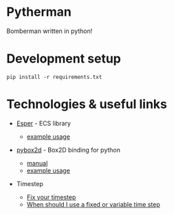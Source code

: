 # Pytherman
Bomberman written in python!

# Development setup

```
pip install -r requirements.txt
```

# Technologies & useful links

- [Esper](https://github.com/benmoran56/esper) - ECS library
  - [example usage](https://github.com/benmoran56/esper/blob/master/examples/pygame_example.py)
- [pybox2d](https://github.com/pybox2d/pybox2d) - Box2D binding for python
  - [manual](https://github.com/pybox2d/pybox2d/wiki/manual)
  - [example usage](https://github.com/pybox2d/pybox2d/blob/master/examples/simple/simple_02.py)


- Timestep
  - [Fix your timestep](http://gafferongames.com/game-physics/fix-your-timestep/)
  - [When should I use a fixed or variable time step](http://gamedev.stackexchange.com/questions/1589/when-should-i-use-a-fixed-or-variable-time-step)
